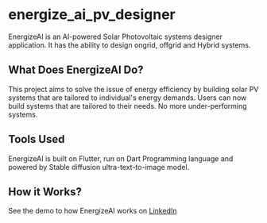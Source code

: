 # energize_ai_pv_designer

EnergizeAI is an AI-powered Solar Photovoltaic systems designer application. It has the ability to design ongrid, offgrid and Hybrid systems.

## What Does EnergizeAI Do?

This project aims to solve the issue of energy efficiency by building solar PV systems that are tailored to individual's energy demands. Users can now build systems that are tailored to their needs. No more under-performing systems.

## Tools Used

EnergizeAI is built on Flutter, run on Dart Programming language and powered by Stable diffusion ultra-text-to-image model.

## How it Works?

See the demo to how EnergizeAI works on [LinkedIn](https://www.linkedin.com/posts/lucky-ajidoku_energizeai-energizeai-3mttlearningcommunity-activity-7336376892599459840-Yi3a?utm_source=share&utm_medium=member_desktop&rcm=ACoAAFJDImEBPK7jpUc9VuP05_1uF8l2Mh8iXa0)
